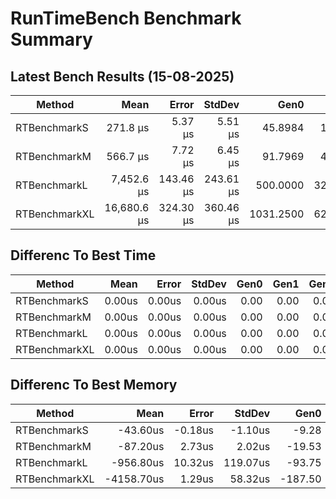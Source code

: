 # RunTimeBench Benchmark Summary

## Latest Bench Results (15-08-2025)

|Method|Mean|Error|StdDev|Gen0|Gen1|Gen2|Allocated|
|----------------------- |----------:|---------:|---------:|---------:|--------:|-----------:|-----------:|
|RTBenchmarkS|271.8 μs|5.37 μs|5.51 μs|45.8984|15.1367|0.0000|750.41 KB|
|RTBenchmarkM|566.7 μs|7.72 μs|6.45 μs|91.7969|41.0156|0.0000|1515.7 KB|
|RTBenchmarkL|7,452.6 μs|143.46 μs|243.61 μs|500.0000|328.1250|93.7500|7448.63 KB|
|RTBenchmarkXL|16,680.6 μs|324.30 μs|360.46 μs|1031.2500|625.0000|218.7500|14892.79 KB|

## Differenc To Best Time

|Method|Mean|Error|StdDev|Gen0|Gen1|Gen2|Allocated|
|----------------------- |----------:|---------:|---------:|---------:|--------:|-----------:|-----------:|
|RTBenchmarkS|0.00us|0.00us|0.00us|0.00|0.00|0.00|0.00KB|
|RTBenchmarkM|0.00us|0.00us|0.00us|0.00|0.00|0.00|0.00KB|
|RTBenchmarkL|0.00us|0.00us|0.00us|0.00|0.00|0.00|0.00KB|
|RTBenchmarkXL|0.00us|0.00us|0.00us|0.00|0.00|0.00|0.00KB|

## Differenc To Best Memory

|Method|Mean|Error|StdDev|Gen0|Gen1|Gen2|Allocated|
|----------------------- |----------:|---------:|---------:|---------:|--------:|-----------:|-----------:|
|RTBenchmarkS|-43.60us|-0.18us|-1.10us|-9.28|-6.35|0.00|-151.92KB|
|RTBenchmarkM|-87.20us|2.73us|2.02us|-19.53|-11.72|0.00|-308.50KB|
|RTBenchmarkL|-956.80us|10.32us|119.07us|-93.75|0.00|0.00|-1547.58KB|
|RTBenchmarkXL|-4158.70us|1.29us|58.32us|-187.50|-125.00|0.00|-3094.53KB|
